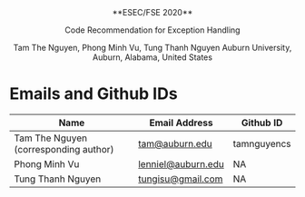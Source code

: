 <center>
**ESEC/FSE 2020**

Code Recommendation for Exception Handling

Tam The Nguyen, Phong Minh Vu, Tung Thanh Nguyen
Auburn University, Auburn, Alabama, United States
</center>

# Emails and Github IDs
| Name | Email Address | Github ID |
| --- | --- | --- |
| Tam The Nguyen (corresponding author) | tam@auburn.edu | tamnguyencs |
| Phong Minh Vu | lenniel@auburn.edu | NA |
| Tung Thanh Nguyen | tungisu@gmail.com | NA |

